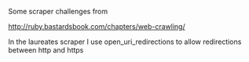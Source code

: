Some scraper challenges from 

http://ruby.bastardsbook.com/chapters/web-crawling/

In the laureates scraper I use open_uri_redirections to allow redirections between http and https

